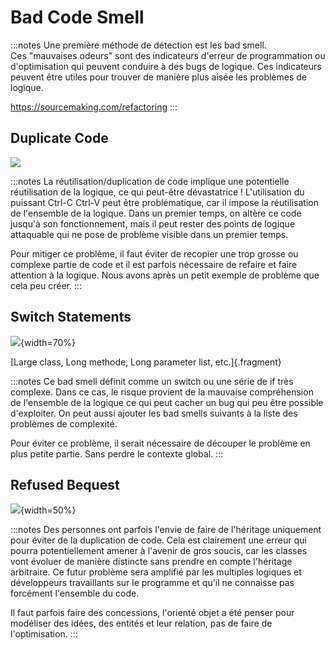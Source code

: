 # Bad Code Smell

:::notes
Une première méthode de détection est les bad smell.
Ces "mauvaises odeurs" sont des indicateurs d'erreur de programmation ou d'optimisation qui peuvent conduire à des bugs de logique.
Ces indicateurs peuvent être utiles pour trouver de manière plus aisée les problèmes de logique.

https://sourcemaking.com/refactoring
:::

## Duplicate Code

![](assets/img/cccv.png)

:::notes
La réutilisation/duplication de code implique une potentielle réutilisation de la logique, ce qui peut-être dévastatrice !
L'utilisation du puissant Ctrl-C Ctrl-V peut être problématique, car il impose la réutilisation de l'ensemble de la logique.
Dans un premier temps, on altère ce code jusqu'à son fonctionnement, mais il peut rester des points de logique attaquable qui ne pose de problème visible dans un premier temps.

Pour mitiger ce problème, il faut éviter de recopier une trop grosse ou complexe partie de code et il est parfois nécessaire de refaire et faire attention à la logique.
Nous avons après un petit exemple de problème que cela peu créer.
:::

## Switch Statements

![](assets/img/switch-statement.png){width=70%}

[Large class, Long methode, Long parameter list, etc.]{.fragment}

:::notes
Ce bad smell définit comme un switch ou une série de if très complexe.
Dans ce cas, le risque provient de la mauvaise compréhension de l'ensemble de la logique ce qui peut cacher un bug qui peu être possible d'exploiter.
On peut aussi ajouter les bad smells suivants à la liste des problèmes de complexité.

Pour éviter ce problème, il serait nécessaire de découper le problème en plus petite partie.
Sans perdre le contexte global.
:::

## Refused Bequest

![](assets/img/refused-bequest.png){width=50%}

:::notes
Des personnes ont parfois l'envie de faire de l'héritage uniquement pour éviter de la duplication de code.
Cela est clairement une erreur qui pourra potentiellement amener à l'avenir de gros soucis, car les classes vont évoluer de manière distincte sans prendre en compte l'héritage arbitraire.
Ce futur problème sera amplifié par les multiples logiques et développeurs travaillants sur le programme et qu'il ne connaisse pas forcément l'ensemble du code.

Il faut parfois faire des concessions, l'orienté objet a été penser pour modéliser des idées, des entités et leur relation, pas de faire de l'optimisation.
:::


